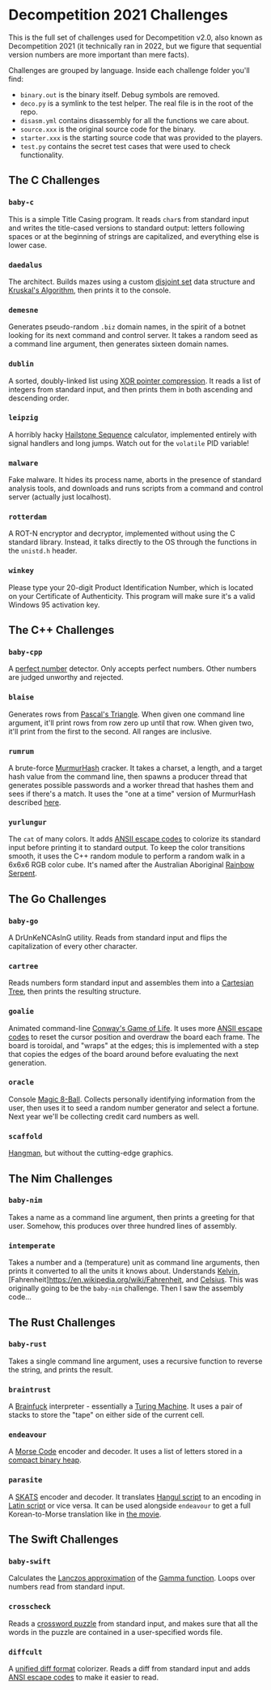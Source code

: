 # Decompetition 2021 Challenges

This is the full set of challenges used for Decompetition v2.0, also known as
Decompetition 2021 (it technically ran in 2022, but we figure that sequential
version numbers are more important than mere facts).

Challenges are grouped by language.  Inside each challenge folder you'll find:

- `binary.out` is the binary itself.  Debug symbols are removed.
- `deco.py` is a symlink to the test helper.  The real file is in the root of the repo.
- `disasm.yml` contains disassembly for all the functions we care about.
- `source.xxx` is the original source code for the binary.
- `starter.xxx` is the starting source code that was provided to the players.
- `test.py` contains the secret test cases that were used to check functionality.


## The C Challenges

### `baby-c`

This is a simple Title Casing program.  It reads `char`s from standard input and
writes the title-cased versions to standard output: letters following spaces or
at the beginning of strings are capitalized, and everything else is lower case.

### `daedalus`

The architect.  Builds mazes using a custom [disjoint set](https://en.wikipedia.org/wiki/Disjoint_sets)
data structure and [Kruskal's Algorithm](https://en.wikipedia.org/wiki/Kruskal%27s_algorithm),
then prints it to the console.

### `demesne`

Generates pseudo-random `.biz` domain names, in the spirit of a botnet looking
for its next command and control server.  It takes a random seed as a command
line argument, then generates sixteen domain names.

### `dublin`

A sorted, doubly-linked list using [XOR pointer compression](https://en.wikipedia.org/wiki/XOR_linked_list).
It reads a list of integers from standard input, and then prints them in both
ascending and descending order.

### `leipzig`

A horribly hacky [Hailstone Sequence](https://en.wikipedia.org/wiki/Collatz_conjecture)
calculator, implemented entirely with signal handlers and long jumps.  Watch out
for the `volatile` PID variable!

### `malware`

Fake malware.  It hides its process name, aborts in the presence of standard
analysis tools, and downloads and runs scripts from a command and control
server (actually just localhost).

### `rotterdam`

A ROT-N encryptor and decryptor, implemented without using the C standard
library.  Instead, it talks directly to the OS through the functions in the
`unistd.h` header.

### `winkey`

Please type your 20-digit Product Identification Number, which is located on
your Certificate of Authenticity.  This program will make sure it's a valid
Windows 95 activation key.


## The C++ Challenges

### `baby-cpp`

A [perfect number](https://en.wikipedia.org/wiki/Perfect_number) detector.  Only
accepts perfect numbers.  Other numbers are judged unworthy and rejected.

### `blaise`

Generates rows from [Pascal's Triangle](https://en.wikipedia.org/wiki/Pascal%27s_triangle).
When given one command line argument, it'll print rows from row zero up until
that row.  When given two, it'll print from the first to the second.  All ranges
are inclusive.

### `rumrum`

A brute-force [MurmurHash](https://en.wikipedia.org/wiki/MurmurHash) cracker.
It takes a charset, a length, and a target hash value from the command line,
then spawns a producer thread that generates possible passwords and a worker
thread that hashes them and sees if there's a match.  It uses the "one at a
time" version of MurmurHash described [here](https://stackoverflow.com/a/57960443).

### `yurlungur`

The `cat` of many colors.  It adds [ANSII escape codes](https://en.wikipedia.org/wiki/ANSI_escape_code#Colors)
to colorize its standard input before printing it to standard output.  To keep
the color transitions smooth, it uses the C++ random module to perform a random
walk in a 6x6x6 RGB color cube.  It's named after the Australian Aboriginal
[Rainbow Serpent](https://en.wikipedia.org/wiki/Rainbow_Serpent).


## The Go Challenges

### `baby-go`

A DrUnKeNCAsInG utility.  Reads from standard input and flips the capitalization
of every other character.

### `cartree`

Reads numbers form standard input and assembles them into a [Cartesian
Tree](https://en.wikipedia.org/wiki/Cartesian_tree), then prints the resulting
structure.

### `goalie`

Animated command-line [Conway's Game of Life](https://en.wikipedia.org/wiki/Conway%27s_Game_of_Life).
It uses more [ANSII escape codes](https://en.wikipedia.org/wiki/ANSI_escape_code#CSI_%40Control_Sequence_Introducer%41_sequences)
to reset the cursor position and overdraw the board each frame.  The board is
toroidal, and "wraps" at the edges; this is implemented with a step that copies
the edges of the board around before evaluating the next generation.

### `oracle`

Console [Magic 8-Ball](https://en.wikipedia.org/wiki/Magic_8-ball).  Collects
personally identifying information from the user, then uses it to seed a random
number generator and select a fortune.  Next year we'll be collecting credit
card numbers as well.

### `scaffold`

[Hangman](https://en.wikipedia.org/wiki/Hangman_%40game%41), but without the
cutting-edge graphics.


## The Nim Challenges

### `baby-nim`

Takes a name as a command line argument, then prints a greeting for that user.
Somehow, this produces over three hundred lines of assembly.

### `intemperate`

Takes a number and a (temperature) unit as command line arguments, then prints
it converted to all the units it knows about.  Understands
[Kelvin](https://en.wikipedia.org/wiki/Kelvin),
[Fahrenheit]https://en.wikipedia.org/wiki/Fahrenheit, and
[Celsius](https://en.wikipedia.org/wiki/Celsius).
This was originally going to be the `baby-nim` challenge.  Then I saw the
assembly code...


## The Rust Challenges

### `baby-rust`

Takes a single command line argument, uses a recursive function to reverse the
string, and prints the result.

### `braintrust`

A [Brainfuck](https://en.wikipedia.org/wiki/Brainfuck) interpreter - essentially
a [Turing Machine](https://en.wikipedia.org/wiki/Turing_machine).  It uses a
pair of stacks to store the "tape" on either side of the current cell.

### `endeavour`

A [Morse Code](https://en.wikipedia.org/wiki/Morse_code) encoder and decoder.
It uses a list of letters stored in a [compact binary heap](https://en.wikipedia.org/wiki/Ahnentafel).

### `parasite`

A [SKATS](https://en.wikipedia.org/wiki/SKATS) encoder and decoder.  It
translates [Hangul script](https://en.wikipedia.org/wiki/Hangul) to an encoding
in [Latin script](https://en.wikipedia.org/wiki/Latin_script) or vice versa.
It can be used alongside `endeavour` to get a full Korean-to-Morse translation
like in [the movie](https://en.wikipedia.org/wiki/Parasite_%402019_film%41).


## The Swift Challenges

### `baby-swift`

Calculates the [Lanczos approximation](https://en.wikipedia.org/wiki/Lanczos_approximation)
of the [Gamma function](https://en.wikipedia.org/wiki/Gamma_function).  Loops
over numbers read from standard input.

### `crosscheck`

Reads a [crossword puzzle](https://en.wikipedia.org/wiki/Crossword) from
standard input, and makes sure that all the words in the puzzle are contained
in a user-specified words file.

### `diffcult`

A [unified diff format](https://en.wikipedia.org/wiki/Diff#Unified_format)
colorizer.  Reads a diff from standard input and adds
[ANSI escape codes](https://en.wikipedia.org/wiki/ANSI_escape_code#SGR_%40Select_Graphic_Rendition%41_parameters)
to make it easier to read.
